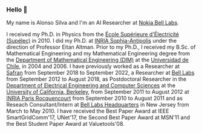 ### Hello 👋

My name is Alonso Silva and I'm an AI Researcher at [Nokia Bell Labs](https://www.bell-labs.com/).

I received my Ph.D. in Physics from the [École Supérieure d'Électricité (Supélec)](https://www.centralesupelec.fr/en) in 2010. I did my Ph.D. at [INRIA Sophia-Antipolis](https://www.inria.fr/en) under the direction of Professor Eitan Altman. Prior to my Ph.D., I received my B.Sc. of Mathematical Engineering and my Mathematical Engineering degree from the [Department of Mathematical Engineering (DIM)](http://www.dim.uchile.cl/) at the [Universidad de Chile](https://www.uchile.cl/), in 2004 and 2006. I have previously worked as a Researcher at [Safran](https://en.wikipedia.org/wiki/Safran) from September 2018 to September 2022, a Researcher at [Bell Labs](https://www.bell-labs.com/) from September 2012 to August 2018, as Postdoctoral Researcher in the [Department of Electrical Engineering and Computer Sciences](https://eecs.berkeley.edu/) at the [University of California, Berkeley](https://www.berkeley.edu/), from September 2011 to August 2012 at [INRIA Paris Rocquencourt](https://www.inria.fr/en) from September 2010 to August 2011 and as Reseach Consultant/Intern at [Bell Labs Headquarters](https://www.bell-labs.com/) in New Jersey from March to May 2010.  I have received the Best Paper Award at IEEE SmartGridComm'17, UNet'17, the Second Best Paper Award at MSN'11 and the Best Student Paper Award at Valuetools'08.


<!--
**alonsosilvaallende/alonsosilvaallende** is a ✨ _special_ ✨ repository because its `README.md` (this file) appears on your GitHub profile.

Here are some ideas to get you started:

- 🔭 I’m currently working on ...
- 🌱 I’m currently learning ...
- 👯 I’m looking to collaborate on ...
- 🤔 I’m looking for help with ...
- 💬 Ask me about ...
- 📫 How to reach me: ...
- 😄 Pronouns: ...
- ⚡ Fun fact: ...
-->
